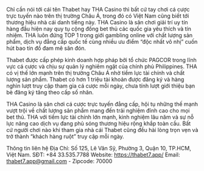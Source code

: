 Chỉ cần nói tới cái tên Thabet hay THA Casino thì bất cứ tay chơi cá cược trực tuyến nào trên thị trường Châu Á, trong đó có Việt Nam cũng biết tới thương hiệu nhà cái danh tiếng này. THA Casino là sân chơi giải trí uy tín hàng đầu hiện nay quy tụ cộng đồng bet thủ các quốc gia yêu thích và tín nhiệm. THA luôn đứng TOP 1 trong giới gambling online với chất lượng sản phẩm, dịch vụ đẳng cấp quốc tế cùng nhiều ưu điểm “độc nhất vô nhị” cuốn hút bao tín đồ đam mê săn đón.

Thabet được cấp phép kinh doanh hợp pháp bởi tổ chức PAGCOR trong lĩnh vực cá cược và chịu sự quản lý nghiêm ngặt của chính phủ Philippines. THA có vị thế lớn mạnh trên thị trường Châu Á nhờ tiềm lực tài chính và chất lượng sản phẩm. Thabet có hơn 1 triệu tài khoản được đăng ký và hàng nghìn lượt truy cập tham gia cá cược mỗi ngày, chưa tính lượt giới thiệu bạn bè đăng ký tăng theo cấp số nhân.

THA Casino là sân chơi cá cược trực tuyến đẳng cấp, hội tụ những thế mạnh vượt trội về chất lượng sản phẩm mang đến trải nghiệm đỉnh cao cho mọi bet thủ. THA với tiềm lực tài chính lớn mạnh, kinh nghiệm lâu năm và sự nỗ lực nâng cao dịch vụ đang phủ sóng thương hiệu rộng khắp toàn cầu. Bất cứ người chơi nào khi tham gia nhà cái Thabet cũng đều hài lòng trọn vẹn và trở thành “khách hàng ruột” truy cập mỗi ngày.

Thông tin liên hệ
Địa Chỉ: Số 125, Lê Văn Sỹ, Phường 3, Quận 10, TP.HCM, Việt Nam.
SĐT: +84 33.535.7788
Website: https://thabet7.app/
Email: thabet7.app@gmail.com - Zipcode: 70000
